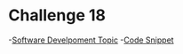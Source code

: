# Challenge 18
-[Software Develpoment Topic](https://gist.github.com/krishnanandpatl/739fb190a65b71e18d6447a8096752f1)
-[Code Snippet](https://gist.github.com/krishnanandpatl/6e920b456b05e789d650fa230d903c68)